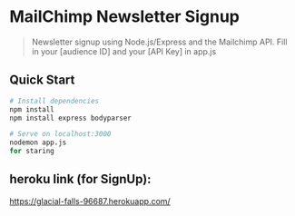 # MailChimp Newsletter Signup

> Newsletter signup using Node.js/Express and the Mailchimp API. Fill in your [audience ID] and your [API Key] in app.js

## Quick Start

```bash
# Install dependencies
npm install
npm install express bodyparser

# Serve on localhost:3000
nodemon app.js
for staring
```

## heroku link (for SignUp):
https://glacial-falls-96687.herokuapp.com/

